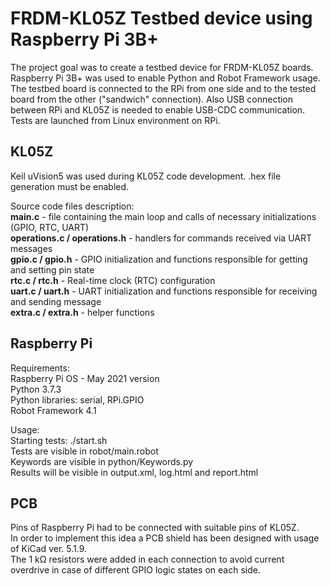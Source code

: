 # FRDM-KL05Z Testbed device using Raspberry Pi 3B+
  
The project goal was to create a testbed device for FRDM-KL05Z boards. Raspberry Pi 3B+ was used to enable Python and Robot Framework usage.
The testbed board is connected to the RPi from one side and to the tested board from the other ("sandwich" connection). Also USB connection 
between RPi and KL05Z is needed to enable USB-CDC communication. Tests are launched from Linux environment on RPi.
  
## KL05Z
Keil uVision5 was used during KL05Z code development. .hex file generation must be enabled.

Source code files description:  
<b>main.c</b> - file containing the main loop and calls of necessary initializations (GPIO, RTC, UART)  
<b>operations.c / operations.h</b></b> - handlers for commands received via UART messages  
<b>gpio.c / gpio.h</b> - GPIO initialization and functions responsible for getting and setting pin state  
<b>rtc.c / rtc.h</b> - Real-time clock (RTC) configuration  
<b>uart.c / uart.h</b> - UART initialization and functions responsible for receiving and sending message  
<b>extra.c / extra.h</b> - helper functions  

## Raspberry Pi
Requirements:  
Raspberry Pi OS - May 2021 version  
Python 3.7.3  
Python libraries: serial, RPi.GPIO  
Robot Framework 4.1  
  
Usage:  
Starting tests: ./start.sh  
Tests are visible in robot/main.robot  
Keywords are visible in python/Keywords.py  
Results will be visible in output.xml, log.html and report.html

## PCB

Pins of Raspberry Pi had to be connected with suitable pins of KL05Z.  
In order to implement this idea a PCB shield has been designed with usage of KiCad ver. 5.1.9.  
The 1 kΩ resistors were added in each connection to avoid current overdrive in case of different GPIO logic states on each side.

